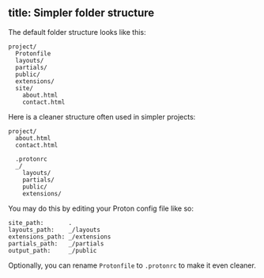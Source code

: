 title: Simpler folder structure
--
The default folder structure looks like this:

    project/
      Protonfile
      layouts/
      partials/
      public/
      extensions/
      site/
        about.html
        contact.html

Here is a cleaner structure often used in simpler projects:

    project/
      about.html
      contact.html

      .protonrc
      _/
        layouts/
        partials/
        public/
        extensions/

You may do this by editing your Proton config file like so:

    site_path:       .
    layouts_path:    _/layouts
    extensions_path: _/extensions
    partials_path:   _/partials
    output_path:     _/public

Optionally, you can rename `Protonfile` to `.protonrc` to make it even 
cleaner.
